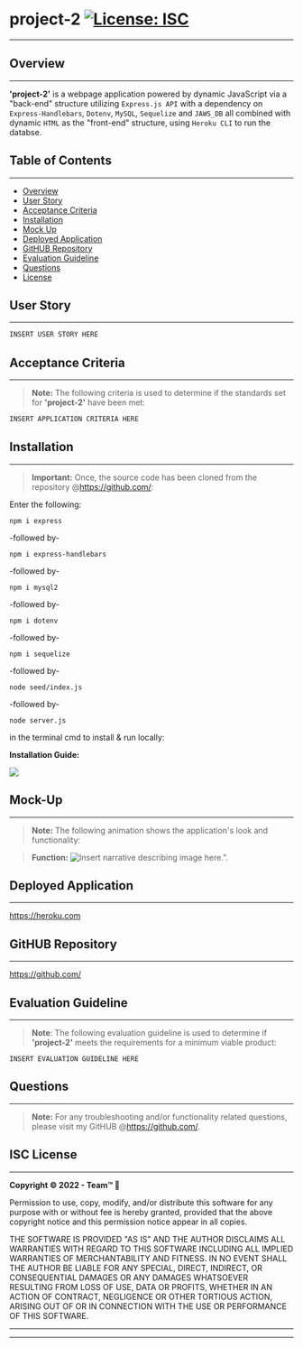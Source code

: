 # **project-2** [![License: ISC](https://img.shields.io/badge/License-ISC-blue.svg)](#isc-license)
---

## Overview
---
**'project-2'** is a webpage application powered by dynamic JavaScript via a "back-end" structure utilizing ```Express.js API``` with a dependency on ```Express-Handlebars```, ```Dotenv```, ```MySQL```, ```Sequelize``` and ```JAWS_DB``` all combined with dynamic ```HTML``` as the "front-end" structure, using ```Heroku CLI``` to run the databse.

## Table of Contents
---

  * [Overview](#overview)
  * [User Story](#user-story)
  * [Acceptance Criteria](#acceptance-criteria)
  * [Installation](#installation)
  * [Mock Up](#mock-up)
  * [Deployed Application](#deployed-application)
  * [GitHUB Repository](#github-repository)
  * [Evaluation Guideline](#evaluation-guideline)
  * [Questions](#questions)
  * [License](#isc-license)

## User Story
---

```md
INSERT USER STORY HERE
```

## Acceptance Criteria
---
> **Note:** The following criteria is used to determine if the standards set for **'project-2'** have been met:

```md
INSERT APPLICATION CRITERIA HERE
```
## Installation
----
> **Important:** Once, the source code has been cloned from the repository @https://github.com/:

 Enter the following:

 ```
 npm i express
 ```
 -followed by-
 ```
 npm i express-handlebars
 ```
 -followed by-
 ```
 npm i mysql2
 ```
 -followed by-
 ```
 npm i dotenv
 ```
 -followed by-
 ```
 npm i sequelize
 ```
 -followed by-
 ```
 node seed/index.js
 ```
 -followed by-
 ```
 node server.js
 ```
 in the terminal cmd to install & run locally:

 **Installation Guide:**

<img src="./images/...">

## Mock-Up
---
> **Note:**  The following animation shows the application's look and functionality:

> **Function:** ![Insert narrative describing image here.”.](./images/...)

## Deployed Application
---

https://heroku.com

## GitHUB Repository
---

https://github.com/

## Evaluation Guideline
---

> **Note**: The following evaluation guideline is used to determine if **'project-2'** meets the requirements for a minimum viable product:
```
INSERT EVALUATION GUIDELINE HERE
```

## Questions
---
> **Note:** For any troubleshooting and/or functionality related questions, please visit my GitHUB @https://github.com/.

## **ISC License**
---
**Copyright © 2022 - Team™ 🤖**

Permission to use, copy, modify, and/or distribute this software for any purpose with or without fee is hereby granted, provided that the above copyright notice and this permission notice appear in all copies.

THE SOFTWARE IS PROVIDED "AS IS" AND THE AUTHOR DISCLAIMS ALL WARRANTIES WITH REGARD TO THIS SOFTWARE INCLUDING ALL IMPLIED WARRANTIES OF MERCHANTABILITY AND FITNESS. IN NO EVENT SHALL THE AUTHOR BE LIABLE FOR ANY SPECIAL, DIRECT, INDIRECT, OR CONSEQUENTIAL DAMAGES OR ANY DAMAGES WHATSOEVER RESULTING FROM LOSS OF USE, DATA OR PROFITS, WHETHER IN AN ACTION OF CONTRACT, NEGLIGENCE OR OTHER TORTIOUS ACTION, ARISING OUT OF OR IN CONNECTION WITH THE USE OR PERFORMANCE OF THIS SOFTWARE.

---
---
